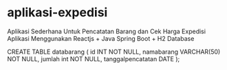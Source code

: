 # aplikasi-expedisi

Aplikasi Sederhana Untuk Pencatatan Barang dan Cek Harga Expedisi
Aplikasi Menggunakan Reactjs + Java Spring Boot + H2 Database

CREATE TABLE databarang ( id INT NOT NULL, namabarang VARCHAR(50) NOT NULL, jumlah int NOT NULL, tanggalpencatatan DATE );
